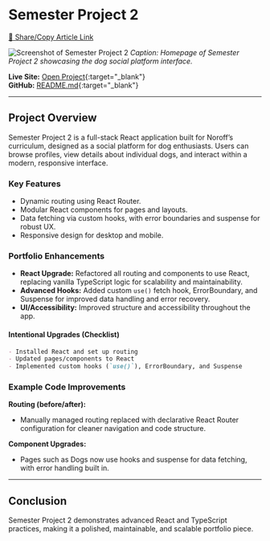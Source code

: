 # Semester Project 2

[🔗 Share/Copy Article Link](#) <!-- Replace # with your shareable URL -->

![Screenshot of Semester Project 2](/Screenshot-semester-project.png)
_Caption: Homepage of Semester Project 2 showcasing the dog social platform interface._

**Live Site:** [Open Project](https://github.com/Off-Grid-Dev/SemesterProject2){:target="\_blank"}  
**GitHub:** [README.md](https://github.com/Off-Grid-Dev/SemesterProject2/blob/main/README.md){:target="\_blank"}

---

## Project Overview

Semester Project 2 is a full-stack React application built for Noroff’s curriculum, designed as a social platform for dog enthusiasts. Users can browse profiles, view details about individual dogs, and interact within a modern, responsive interface.

### Key Features

- Dynamic routing using React Router.
- Modular React components for pages and layouts.
- Data fetching via custom hooks, with error boundaries and suspense for robust UX.
- Responsive design for desktop and mobile.

### Portfolio Enhancements

- **React Upgrade:** Refactored all routing and components to use React, replacing vanilla TypeScript logic for scalability and maintainability.
- **Advanced Hooks:** Added custom `use()` fetch hook, ErrorBoundary, and Suspense for improved data handling and error recovery.
- **UI/Accessibility:** Improved structure and accessibility throughout the app.

#### Intentional Upgrades (Checklist)

```md
- Installed React and set up routing
- Updated pages/components to React
- Implemented custom hooks (`use()`), ErrorBoundary, and Suspense
```

### Example Code Improvements

**Routing (before/after):**

- Manually managed routing replaced with declarative React Router configuration for cleaner navigation and code structure.

**Component Upgrades:**

- Pages such as Dogs now use hooks and suspense for data fetching, with error handling built in.

---

## Conclusion

Semester Project 2 demonstrates advanced React and TypeScript practices, making it a polished, maintainable, and scalable portfolio piece.
